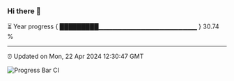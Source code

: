 ### Hi there 👋

⏳ Year progress { █████████▁▁▁▁▁▁▁▁▁▁▁▁▁▁▁▁▁▁▁▁▁ } 30.74 %

---

⏰ Updated on Mon, 22 Apr 2024 12:30:47 GMT

![Progress Bar CI](https://github.com/liununu/liununu/workflows/Progress%20Bar%20CI/badge.svg)
